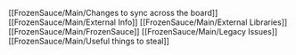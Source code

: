 [[FrozenSauce/Main/Changes to sync across the board]]
[[FrozenSauce/Main/External Info]]
[[FrozenSauce/Main/External Libraries]]
[[FrozenSauce/Main/FrozenSauce]]
[[FrozenSauce/Main/Legacy Issues]]
[[FrozenSauce/Main/Useful things to steal]]